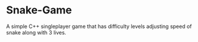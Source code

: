 # Snake-Game
A simple C++ singleplayer game that has difficulty levels adjusting speed of snake along with 3 lives.
